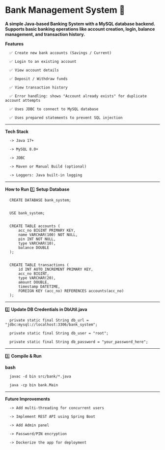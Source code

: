 ﻿# Bank Management System 🏦
 
****A simple Java-based Banking System with a MySQL database backend.
Supports basic banking operations like account creation, login, balance management, and transaction history.****

**Features**
    
      ✅ Create new bank accounts (Savings / Current)
      
      ✅ Login to an existing account
      
      ✅ View account details
      
      ✅ Deposit / Withdraw funds
      
      ✅ View transaction history
      
      ✅ Error handling: shows "Account already exists" for duplicate account attempts
      
      ✅ Uses JDBC to connect to MySQL database
      
      ✅ Uses prepared statements to prevent SQL injection

-------------------------------------------------------------------------------------------

**Tech Stack**
    
      -> Java 17+
      
      -> MySQL 8.0+
      
      -> JDBC
      
      -> Maven or Manual Build (optional)
      
      -> Loggers: Java built-in logging

-------------------------------------------------------------------------------------------

**How to Run**
1️⃣ **Setup Database**

      CREATE DATABASE bank_system;
    
      
      USE bank_system;
    
      
      CREATE TABLE accounts (
          acc_no BIGINT PRIMARY KEY,
          name VARCHAR(100) NOT NULL,
          pin INT NOT NULL,
          type VARCHAR(10),
          balance DOUBLE
      );
    
      
      CREATE TABLE transactions (
          id INT AUTO_INCREMENT PRIMARY KEY,
          acc_no BIGINT,
          type VARCHAR(20),
          amount DOUBLE,
          timestamp DATETIME,
          FOREIGN KEY (acc_no) REFERENCES accounts(acc_no)
      );

-------------------------------------------------------------------------------------------

2️⃣ **Update DB Credentials in DbUtil.java**

      private static final String db_url = "jdbc:mysql://localhost:3306/bank_system";
      
      private static final String db_user = "root";
      
      private static final String db_password = "your_password_here";

--------------------------------------------------------------------------------------------

3️⃣ **Compile & Run**

**bash**

      javac -d bin src/bank/*.java
      
      java -cp bin bank.Main

-------------------------------------------------------------------------------------------
  
**Future Improvements**

      -> Add multi-threading for concurrent users
      
      -> Implement REST API using Spring Boot
      
      -> Add Admin panel
      
      -> Password/PIN encryption
      
      -> Dockerize the app for deployment

